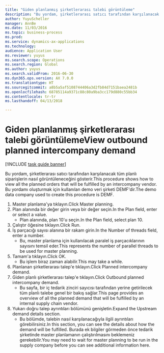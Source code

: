 ```yaml
--- 
title: "Giden planlanmış şirketlerarası talebi görüntüleme"
description: "Bu yordam, şirketlerarası satıcı tarafından karşılanacak tüm planlı siparişlerin nasıl görüntüleneceğini gösterir."
author: YuyuScheller
manager: AnnBe
ms.date: 11/03/2016
ms.topic: business-process
ms.prod: 
ms.service: dynamics-ax-applications
ms.technology: 
audience: Application User
ms.reviewer: yuyus
ms.search.scope: Operations
ms.search.region: Global
ms.author: yuyus
ms.search.validFrom: 2016-06-30
ms.dyn365.ops.version: AX 7.0.0
ms.translationtype: HT
ms.sourcegitcommit: a8b5a5af5108744406a3d2fb84d7151baea2481b
ms.openlocfilehash: 68785114a9371c88c80a9ba3cc179d880c55bb34
ms.contentlocale: tr-tr
ms.lasthandoff: 04/13/2018

---
```

# <a name="view-outbound-planned-intercompany-demand"></a><span data-ttu-id="248e8-103">Giden planlanmış şirketlerarası talebi görüntüleme</span><span class="sxs-lookup"><span data-stu-id="248e8-103">View outbound planned intercompany demand</span></span>

[!INCLUDE [task guide banner](../../includes/task-guide-banner.md)]

<span data-ttu-id="248e8-104">Bu yordam, şirketlerarası satıcı tarafından karşılanacak tüm planlı siparişlerin nasıl görüntüleneceğini gösterir.</span><span class="sxs-lookup"><span data-stu-id="248e8-104">This procedure shows how to view all the planned orders that will be fulfilled by an intercompany vendor.</span></span> <span data-ttu-id="248e8-105">Bu yordamı oluşturmak için kullanılan demo veri şirketi DEMF'dir.</span><span class="sxs-lookup"><span data-stu-id="248e8-105">The demo data company used to create this procedure is DEMF.</span></span>

1. <span data-ttu-id="248e8-106">Master planlama'ya tıklayın.</span><span class="sxs-lookup"><span data-stu-id="248e8-106">Click Master planning.</span></span>
2. <span data-ttu-id="248e8-107">Plan alanında bir değer girin veya bir değer seçin.</span><span class="sxs-lookup"><span data-stu-id="248e8-107">In the Plan field, enter or select a value.</span></span>
    * <span data-ttu-id="248e8-108">Plan alanında, plan 10'u seçin.</span><span class="sxs-lookup"><span data-stu-id="248e8-108">In the Plan field, select plan 10.</span></span>  
3. <span data-ttu-id="248e8-109">Çalıştır öğesine tıklayın.</span><span class="sxs-lookup"><span data-stu-id="248e8-109">Click Run.</span></span>
4. <span data-ttu-id="248e8-110">İş parçacığı sayısı alanına bir rakam girin.</span><span class="sxs-lookup"><span data-stu-id="248e8-110">In the Number of threads field, enter a number.</span></span>
    * <span data-ttu-id="248e8-111">Bu, master planlama için kullanılacak paralel iş parçacıklarının sayısını temsil eder.</span><span class="sxs-lookup"><span data-stu-id="248e8-111">This represents the number of parallel threads to be used for master planning.</span></span>  
5. <span data-ttu-id="248e8-112">Tamam'a tıklayın.</span><span class="sxs-lookup"><span data-stu-id="248e8-112">Click OK.</span></span>
    * <span data-ttu-id="248e8-113">Bu işlem biraz zaman alabilir.</span><span class="sxs-lookup"><span data-stu-id="248e8-113">This may take a while.</span></span>  
6. <span data-ttu-id="248e8-114">Planlanan şirketlerarası talep'e tıklayın.</span><span class="sxs-lookup"><span data-stu-id="248e8-114">Click Planned intercompany demand.</span></span>
7. <span data-ttu-id="248e8-115">Giden planlı şirketlerarası talep'e tıklayın.</span><span class="sxs-lookup"><span data-stu-id="248e8-115">Click Outbound planned intercompany demand.</span></span>
    * <span data-ttu-id="248e8-116">Bu sayfa, bir iç tedarik zinciri sayıcısı tarafından yerine getirilecek tüm planlı talebe genel bir bakış sağlar.</span><span class="sxs-lookup"><span data-stu-id="248e8-116">This page provides an overview of all the planned demand that will be fulfilled by an internal supply chain vendor.</span></span>  
8. <span data-ttu-id="248e8-117">Yukarı doğru talep ayrıntıları bölümünü genişletin.</span><span class="sxs-lookup"><span data-stu-id="248e8-117">Expand the Upstream demand details section.</span></span>
    * <span data-ttu-id="248e8-118">Bu bölümde, talebin nasıl karşılanacağıyla ilgili ayrıntıları görebilirsiniz.</span><span class="sxs-lookup"><span data-stu-id="248e8-118">In this section, you can see the details about how the demand will be fulfilled.</span></span> <span data-ttu-id="248e8-119">Burada ek bilgiler görmeden önce tedarik şirketinde master planlamanın çalıştırılmasını beklemeniz gerekebilir.</span><span class="sxs-lookup"><span data-stu-id="248e8-119">You may need to wait for master planning to be run in the supply company before you can see additional information here.</span></span>  


